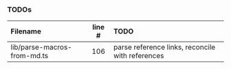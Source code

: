 ### TODOs
| Filename | line # | TODO
|:------|:------:|:------
| lib/parse-macros-from-md.ts | 106 | parse reference links, reconcile with references
